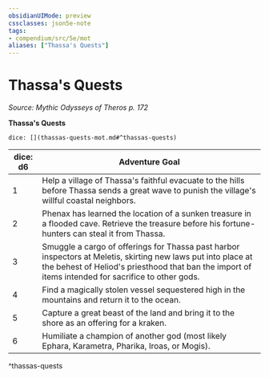 ```yaml
---
obsidianUIMode: preview
cssclasses: json5e-note
tags:
- compendium/src/5e/mot
aliases: ["Thassa's Quests"]
---
```

# Thassa's Quests
*Source: Mythic Odysseys of Theros p. 172* 

**Thassa's Quests**

`dice: [](thassas-quests-mot.md#^thassas-quests)`

| dice: d6 | Adventure Goal |
|----------|----------------|
| 1 | Help a village of Thassa's faithful evacuate to the hills before Thassa sends a great wave to punish the village's willful coastal neighbors. |
| 2 | Phenax has learned the location of a sunken treasure in a flooded cave. Retrieve the treasure before his fortune-hunters can steal it from Thassa. |
| 3 | Smuggle a cargo of offerings for Thassa past harbor inspectors at Meletis, skirting new laws put into place at the behest of Heliod's priesthood that ban the import of items intended for sacrifice to other gods. |
| 4 | Find a magically stolen vessel sequestered high in the mountains and return it to the ocean. |
| 5 | Capture a great beast of the land and bring it to the shore as an offering for a kraken. |
| 6 | Humiliate a champion of another god (most likely Ephara, Karametra, Pharika, Iroas, or Mogis). |
^thassas-quests